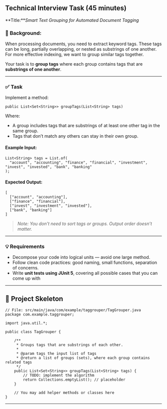 ## Technical Interview Task (45 minutes)

**Title:***Smart Text Grouping for Automated Document Tagging*

### 🧩 **Background:**

When processing documents, you need to extract keyword tags. These tags can be long, partially overlapping, or nested as substrings of one another. For more effective indexing, we want to group similar tags together.

Your task is to **group tags** where each group contains tags that are **substrings of one another**.

---

### ✅ **Task**

Implement a method:

```
public List<Set<String>> groupTags(List<String> tags)
```

Where:

* A group includes tags that are substrings of at least one other tag in the same group.
* Tags that don’t match any others can stay in their own group.

#### Example Input:
```
List<String> tags = List.of(
  "account", "accounting", "finance", "financial", "investment", "invest", "invested", "bank", "banking"
);
```

#### Expected Output:

<pre class="overflow-visible!" data-start="1088" data-end="1222"><div class="overflow-y-auto p-4" dir="ltr"><code class="whitespace-pre! language-java"><span><span>[
  [</span><span>"account"</span><span>, </span><span>"accounting"</span><span>],
  [</span><span>"finance"</span><span>, </span><span>"financial"</span><span>],
  [</span><span>"invest"</span><span>, </span><span>"investment"</span><span>, </span><span>"invested"</span><span>],
  [</span><span>"bank"</span><span>, </span><span>"banking"</span><span>]
]
</span></span></code></div></div></pre>

> *Note: You don’t need to sort tags or groups. Output order doesn’t matter.*

---

### 💡 Requirements

* Decompose your code into logical units — avoid one large method.
* Follow clean code practices: good naming, small functions, separation of concerns.
* Write **unit tests using JUnit 5**, covering all possible cases that you can come up with

---

## 📁 Project Skeleton

```
// File: src/main/java/com/example/taggrouper/TagGrouper.java
package com.example.taggrouper;

import java.util.*;

public class TagGrouper {

    /**
     * Groups tags that are substrings of each other.
     *
     * @param tags the input list of tags
     * @return a list of groups (sets), where each group contains related tags
     */
    public List<Set<String>> groupTags(List<String> tags) {
        // TODO: implement the algorithm
        return Collections.emptyList(); // placeholder
    }

    // You may add helper methods or classes here
}
```
---